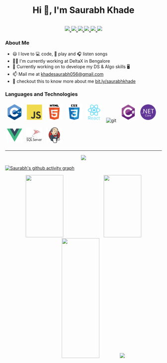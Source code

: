 <h1 align="center">Hi 👋, I'm Saurabh Khade</h1>

<h2 align="center">
  <a href="https://leetcode.com/KhadeSaurabh/">
    <img src="https://img.shields.io/badge/Leetcode-orange?style=for-the-badge&logo=leetcode&logoColor=black"/>
  </a>
  <a href="https://www.linkedin.com/in/saurabhkhade">
    <img src="https://img.shields.io/badge/LinkedIn-0077B5?style=for-the-badge&logo=linkedin&logoColor=white"/> 
   </a> 
  <a href="mailto:khadesaurabh056@gmail.com">
    <img src="https://img.shields.io/badge/Gmail-D14836?style=for-the-badge&logo=gmail&logoColor=white"/>
  </a>
  <a href="https://twitter.com/_saurabh_khade">
    <img src="https://img.shields.io/badge/Twitter-1DA1F2?style=for-the-badge&logo=twitter&logoColor=white"/>
  </a>
  <a href="https://instagram.com/_saurabh_khade">
    <img src="https://img.shields.io/badge/Instagram-E4405F?style=for-the-badge&logo=instagram&logoColor=white"/>
  </a>
  <a href="https://saurabhkhade.github.io/resume">
    <img src="https://img.shields.io/badge/Resume-035a7d?style=for-the-badge&logo=lintcode&logoColor=white"/>
  </a>
  <!-- <a href="https://kaggle.com/khadesaurabh">
    <img src="https://img.shields.io/badge/Kaggle-035a7d?style=for-the-badge&logo=kaggle&logoColor=white"/>
  </a>
  <a href="https://www.hackerrank.com/khadesaurabh">
    <img src="https://img.shields.io/badge/-Hackerrank-2EC866?style=for-the-badge&logo=HackerRank&logoColor=white"/>
  </a> -->
</h2>

<!-- [![Typing SVG](https://readme-typing-svg.demolab.com?font=Merriweather&letterSpacing=0px&duration=2000&pause=1000&center=true&vCenter=true&width=435&lines=Hello+Friend%F0%9F%91%8B;Saurabh+Khade+Here;Lets+connect+%F0%9F%91%86)](https://git.io/typing-svg) -->

<h3 align="left">About Me</h3>

- :smiley: I love to :computer: code, :badminton: play and :headphones: listen songs
- :man_student: I'm currently working at DeltaX in Bengalore
- 🌱 Currently working on to develope my DS & Algo skills :desktop_computer:
- 📫 Mail me at khadesaurabh056@gmail.com
- 📄 checkout this to know more about me [bit.ly/saurabhkhade](https://saurabhkhade.github.io)

<h3 align="left">Languages and Technologies</h3>

<!-- ![MySQL](https://img.shields.io/badge/mysql-%2300f.svg?style=for-the-badge&logo=mysql&logoColor=white) -->

<p align="left">
    <img src="https://raw.githubusercontent.com/devicons/devicon/master/icons/cplusplus/cplusplus-original.svg" title="C++ Programming" alt="cplusplus" width="50" height="50" style="margin: 7px 5px;" />
    <img src="https://raw.githubusercontent.com/devicons/devicon/master/icons/javascript/javascript-original.svg" title="JavaScript" alt="javascript" width="50" height="50" style="margin: 7px 5px;" />
    <img src="https://raw.githubusercontent.com/devicons/devicon/master/icons/html5/html5-original-wordmark.svg" alt="html5" width="50" height="50" title="HTML 5" style="margin: 7px 5px;" />
    <img src="https://raw.githubusercontent.com/devicons/devicon/master/icons/css3/css3-original-wordmark.svg" title="CSS" alt="css3" width="50" height="50" style="margin: 7px 5px;" />
    <img src="https://raw.githubusercontent.com/devicons/devicon/master/icons/react/react-original-wordmark.svg" alt="react" width="50" height="50" title="React" style="margin: 7px 5px;" />
    <img src="https://www.vectorlogo.zone/logos/git-scm/git-scm-icon.svg" alt="git" width="50" height="50" style="margin: 7px 5px;" title="Git" />
    <img src="https://raw.githubusercontent.com/devicons/devicon/ca28c779441053191ff11710fe24a9e6c23690d6/icons/csharp/csharp-original.svg" alt="c#" width="50" height="50" style="margin: 7px 5px;" title="C#" />
    <img src="https://github.com/devicons/devicon/blob/master/icons/dotnetcore/dotnetcore-original.svg" alt=".net core" width="50" height="50" style="margin: 7px 5px;" title=".Net Core" />
    <img src="https://github.com/devicons/devicon/blob/master/icons/vuejs/vuejs-original.svg" alt="vue" width="50" height="50" style="margin: 7px 5px;" title="Vue" />
    <img src="https://github.com/devicons/devicon/blob/master/icons/microsoftsqlserver/microsoftsqlserver-original-wordmark.svg" alt="sql server" width="50" height="50" style="margin: 7px 5px;" title="Microsoft SqlServer" />
    <img src="https://github.com/devicons/devicon/blob/master/icons/jenkins/jenkins-original.svg" alt="jenkins" width="50" height="50" style="margin: 7px 5px;" title="Jenkins" />
</p>

<hr style="border-color: white; color: white;"/>

<p align="center">
<img src="https://github-profile-trophy.vercel.app/?username=saurabhkhade&column=-1"/>
</p>

[![Saurabh's github activity graph](https://github-readme-activity-graph.vercel.app/graph?username=SaurabhKhade&bg_color=151515&color=ffffff&line=00e6fe&point=00e6fe&area=true&hide_border=true)](https://github.com/ashutosh00710/github-readme-activity-graph)

<p align="center">
<img width="49%" height="200px" src="https://github-readme-stats.vercel.app/api?username=saurabhkhade&show_icons=true&theme=dark&count_private=true&text_color=d3d3d3&icon_color=00E6FE&title_color=00E6FE" />
  
<img width="49%" height="200px" src="https://github-readme-streak-stats.herokuapp.com/?user=saurabhkhade&theme=dark&theme=black-ice&stroke=0000" />

<img width="49%" height="385px"  src="https://github-readme-stats.vercel.app/api/top-langs/?username=saurabhkhade&layout=compact&theme=dark&langs_count=6&count_private=false&text_color=d3d3d3&title_color=00E6FE"/>

<img width="49%"  src="https://leetcard.jacoblin.cool/KhadeSaurabh?theme=dark&font=Thasadith&ext=contest"/>

</p>
